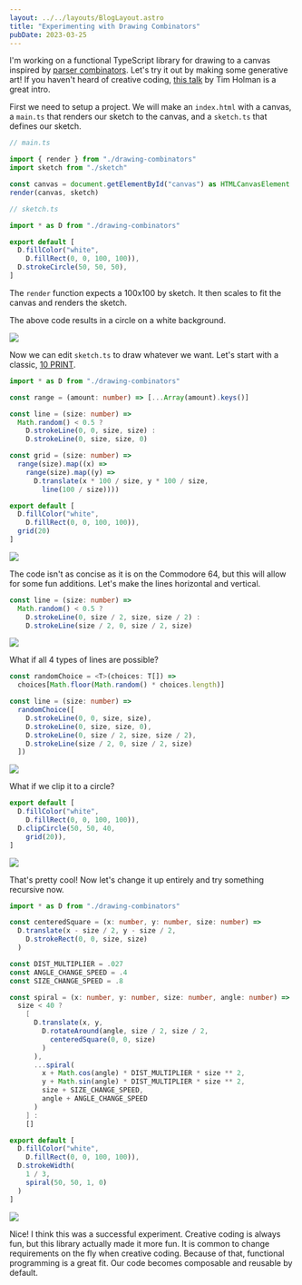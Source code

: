 ```yaml
---
layout: ../../layouts/BlogLayout.astro
title: "Experimenting with Drawing Combinators"
pubDate: 2023-03-25
---
```


I'm working on a functional TypeScript library for drawing to a canvas inspired by [parser combinators](https://theorangeduck.com/page/you-could-have-invented-parser-combinators). Let's try it out by making some generative art! If you haven't heard of creative coding, [this talk](https://www.youtube.com/watch?v=4Se0_w0ISYk) by Tim Holman is a great intro.

First we need to setup a project. We will make an `index.html` with a canvas, a `main.ts` that renders our sketch to the canvas, and a `sketch.ts` that defines our sketch.

```ts
// main.ts

import { render } from "./drawing-combinators"
import sketch from "./sketch"

const canvas = document.getElementById("canvas") as HTMLCanvasElement
render(canvas, sketch)
```

```ts
// sketch.ts

import * as D from "./drawing-combinators"

export default [
  D.fillColor("white",
    D.fillRect(0, 0, 100, 100)),
  D.strokeCircle(50, 50, 50),
]
```

The `render` function expects a 100x100 by sketch. It then scales to fit the canvas and renders the sketch.

The above code results in a circle on a white background.

![](/images/sketch1.png)

Now we can edit `sketch.ts` to draw whatever we want. Let's start with a classic, [10 PRINT](https://10print.org/).

```ts
import * as D from "./drawing-combinators"

const range = (amount: number) => [...Array(amount).keys()]

const line = (size: number) =>
  Math.random() < 0.5 ?
    D.strokeLine(0, 0, size, size) :
    D.strokeLine(0, size, size, 0)

const grid = (size: number) =>
  range(size).map((x) =>
    range(size).map((y) =>
      D.translate(x * 100 / size, y * 100 / size,
        line(100 / size))))

export default [
  D.fillColor("white",
    D.fillRect(0, 0, 100, 100)),
  grid(20)
]
```

![](/images/sketch2.png)

The code isn't as concise as it is on the Commodore 64, but this will allow for some fun additions. Let's make the lines horizontal and vertical.

```ts
const line = (size: number) =>
  Math.random() < 0.5 ?
    D.strokeLine(0, size / 2, size, size / 2) :
    D.strokeLine(size / 2, 0, size / 2, size)
```

![](/images/sketch3.png)

What if all 4 types of lines are possible?

```ts
const randomChoice = <T>(choices: T[]) =>
  choices[Math.floor(Math.random() * choices.length)]

const line = (size: number) =>
  randomChoice([
    D.strokeLine(0, 0, size, size),
    D.strokeLine(0, size, size, 0),
    D.strokeLine(0, size / 2, size, size / 2),
    D.strokeLine(size / 2, 0, size / 2, size)
  ])
```

![](/images/sketch4.png)

What if we clip it to a circle?

```ts
export default [
  D.fillColor("white",
    D.fillRect(0, 0, 100, 100)),
  D.clipCircle(50, 50, 40,
    grid(20)),
]
```

![](/images/sketch6.png)

That's pretty cool! Now let's change it up entirely and try something recursive now.

```ts
import * as D from "./drawing-combinators"

const centeredSquare = (x: number, y: number, size: number) =>
  D.translate(x - size / 2, y - size / 2,
    D.strokeRect(0, 0, size, size)
  )

const DIST_MULTIPLIER = .027
const ANGLE_CHANGE_SPEED = .4
const SIZE_CHANGE_SPEED = .8

const spiral = (x: number, y: number, size: number, angle: number) =>
  size < 40 ?
    [
      D.translate(x, y,
        D.rotateAround(angle, size / 2, size / 2,
          centeredSquare(0, 0, size)
        )
      ),
      ...spiral(
        x + Math.cos(angle) * DIST_MULTIPLIER * size ** 2,
        y + Math.sin(angle) * DIST_MULTIPLIER * size ** 2,
        size + SIZE_CHANGE_SPEED,
        angle + ANGLE_CHANGE_SPEED
      )
    ] :
    []

export default [
  D.fillColor("white",
    D.fillRect(0, 0, 100, 100)),
  D.strokeWidth(
    1 / 3,
    spiral(50, 50, 1, 0)
  )
]
```

![](/images/sketch5.png)

Nice! I think this was a successful experiment. Creative coding is always fun, but this library actually made it more fun. It is common to change requirements on the fly when creative coding. Because of that, functional programming is a great fit. Our code becomes composable and reusable by default.
